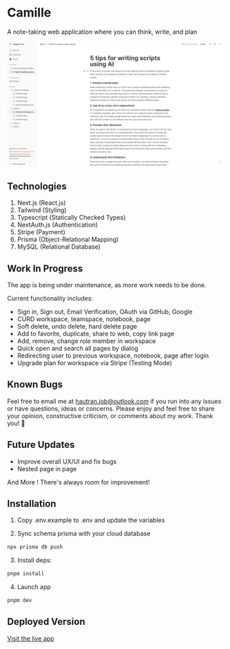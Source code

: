 # Camille
A note-taking web application where you can think, write, and plan

![Screenshot](./public/marketing/app.png)

## Technologies
1. Next.js (React.js)
2. Tailwind (Styling)
3. Typescript (Statically Checked Types)
4. NextAuth.js (Authentication)
5. Stripe (Payment)
6. Prisma (Object-Relational Mapping)
7. MySQL (Relational Database)

## Work In Progress
The app is being under maintenance, as more work needs to be done.

Current functionality includes:
- Sign in, Sign out, Email Verification, OAuth via GitHub, Google
- CURD workspace, teamspace, notebook, page
- Soft delete, undo delete, hard delete page
- Add to favorite, duplicate, share to web, copy link page
- Add, remove, change role member in workspace
- Quick open and search all pages by dialog 
- Redirecting user to previous workspace, notebook, page after login
- Upgrade plan for workspace via Stripe (Testing Mode)

## Known Bugs
Feel free to email me at hautran.job@outlook.com if you run into any issues or have questions, ideas or concerns. Please enjoy
and feel free to share your opinion, constructive criticism, or comments about my work. Thank you! 🙂

## Future Updates
- Improve overall UX/UI and fix bugs
- Nested page in page

And More ! There's always room for improvement!

## Installation
1. Copy .env.example to .env and update the variables

2. Sync schema prisma with your cloud database
```bash
npx prisma db push
```

3. Install deps:
```bash
pnpm install
```

4. Launch app
```bash
pnpm dev
```

## Deployed Version
<a href="https://camillee.vercel.app">Visit the live app</a>
